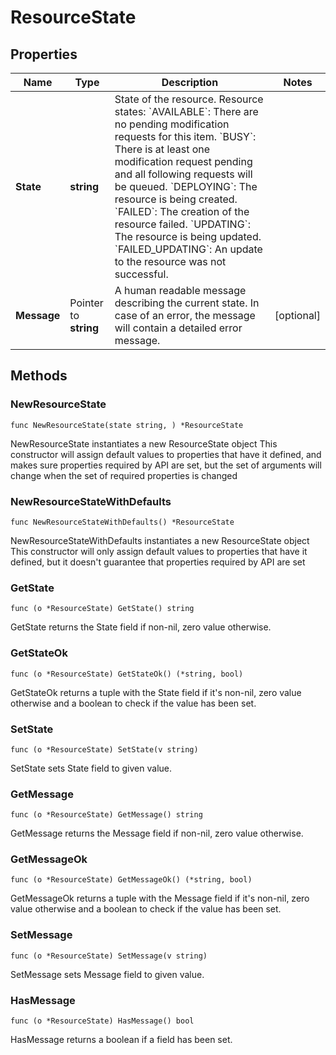 # ResourceState

## Properties

|Name | Type | Description | Notes|
|------------ | ------------- | ------------- | -------------|
|**State** | **string** | State of the resource. Resource states: &#x60;AVAILABLE&#x60;: There are no pending modification requests for this item. &#x60;BUSY&#x60;: There is at least one modification request pending and all following requests will be queued. &#x60;DEPLOYING&#x60;: The resource is being created. &#x60;FAILED&#x60;: The creation of the resource failed. &#x60;UPDATING&#x60;: The resource is being updated. &#x60;FAILED_UPDATING&#x60;: An update to the resource was not successful.  | |
|**Message** | Pointer to **string** | A human readable message describing the current state. In case of an error, the message will contain a detailed error message.  | [optional] |

## Methods

### NewResourceState

`func NewResourceState(state string, ) *ResourceState`

NewResourceState instantiates a new ResourceState object
This constructor will assign default values to properties that have it defined,
and makes sure properties required by API are set, but the set of arguments
will change when the set of required properties is changed

### NewResourceStateWithDefaults

`func NewResourceStateWithDefaults() *ResourceState`

NewResourceStateWithDefaults instantiates a new ResourceState object
This constructor will only assign default values to properties that have it defined,
but it doesn't guarantee that properties required by API are set

### GetState

`func (o *ResourceState) GetState() string`

GetState returns the State field if non-nil, zero value otherwise.

### GetStateOk

`func (o *ResourceState) GetStateOk() (*string, bool)`

GetStateOk returns a tuple with the State field if it's non-nil, zero value otherwise
and a boolean to check if the value has been set.

### SetState

`func (o *ResourceState) SetState(v string)`

SetState sets State field to given value.


### GetMessage

`func (o *ResourceState) GetMessage() string`

GetMessage returns the Message field if non-nil, zero value otherwise.

### GetMessageOk

`func (o *ResourceState) GetMessageOk() (*string, bool)`

GetMessageOk returns a tuple with the Message field if it's non-nil, zero value otherwise
and a boolean to check if the value has been set.

### SetMessage

`func (o *ResourceState) SetMessage(v string)`

SetMessage sets Message field to given value.

### HasMessage

`func (o *ResourceState) HasMessage() bool`

HasMessage returns a boolean if a field has been set.


